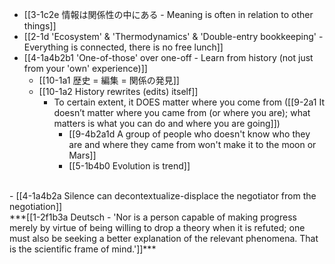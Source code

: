 - [[3-1c2e 情報は関係性の中にある - Meaning is often in relation to other things]]
- [[2-1d 'Ecosystem' & 'Thermodynamics' & 'Double-entry bookkeeping' - Everything is connected, there is no free lunch]]
- [[4-1a4b2b1 'One-of-those' over one-off - Learn from history (not just from your 'own' experience)]]
  - [[10-1a1 歴史 = 編集 = 関係の発見]]
  - [[10-1a2 History rewrites (edits) itself]]
    - To certain extent, it DOES matter where you come from ([[9-2a1 It doesn’t matter where you came from (or where you are); what matters is what you can do and where you are going]])
      - [[9-4b2a1d A group of people who doesn't know who they are and where they came from won't make it to the moon or Mars]]
      - [[5-1b4b0 Evolution is trend]]
<br>
- [[4-1a4b2a Silence can decontextualize-displace the negotiator from the negotiation]]
<br>
***[[1-2f1b3a Deutsch - 'Nor is a person capable of making progress merely by virtue of being willing to drop a theory when it is refuted; one must also be seeking a better explanation of the relevant phenomena. That is the scientific frame of mind.']]***